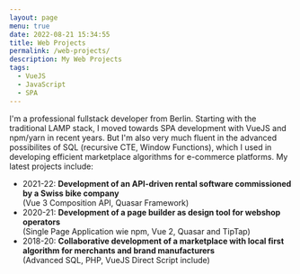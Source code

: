 ```yaml
---
layout: page
menu: true
date: 2022-08-21 15:34:55
title: Web Projects
permalink: /web-projects/
description: My Web Projects
tags:
  - VueJS
  - JavaScript
  - SPA
---
```

I'm a professional fullstack developer from Berlin. Starting with the traditional LAMP stack, I moved towards SPA development with VueJS and npm/yarn in recent years. But I'm also very much fluent in the advanced possibilites of SQL (recursive CTE, Window Functions), which I used in developing efficient marketplace algorithms for e-commerce platforms. My latest projects include:

* 2021-22: **Development of an API-driven rental software commissioned by a Swiss bike company**\
  (Vue 3 Composition API, Quasar Framework)
* 2020-21: **Development of a page builder as design tool for webshop operators**\
  (Single Page Application wie npm, Vue 2, Quasar and TipTap)
* 2018-20: **Collaborative development of a marketplace with local first algorithm for merchants and brand manufacturers**\
  (Advanced SQL, PHP, VueJS Direct Script include)